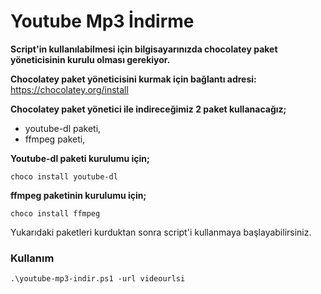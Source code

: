 # Youtube Mp3 İndirme

**Script'in kullanılabilmesi için bilgisayarınızda  chocolatey paket yöneticisinin kurulu olması gerekiyor.**

**Chocolatey paket yöneticisini kurmak için bağlantı adresi:** https://chocolatey.org/install


**Chocolatey paket yönetici ile indireceğimiz 2 paket kullanacağız;**


* youtube-dl paketi,
* ffmpeg paketi,



**Youtube-dl paketi kurulumu için;**

```
choco install youtube-dl
```
**ffmpeg paketinin kurulumu için;**

```
choco install ffmpeg
```

Yukarıdaki paketleri kurduktan sonra script'i kullanmaya başlayabilirsiniz.


### Kullanım

```
.\youtube-mp3-indir.ps1 -url videourlsi
```

